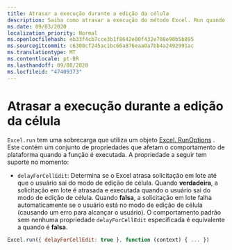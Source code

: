 ```yaml
---
title: Atrasar a execução durante a edição da célula
description: Saiba como atrasar a execução do método Excel. Run quando uma célula estiver sendo editada.
ms.date: 09/03/2020
localization_priority: Normal
ms.openlocfilehash: eb33f4cb7cce3b1f8642e00f432e708e90b5b895
ms.sourcegitcommit: c6308cf245ac1bc66a876eaa0a7bb4a2492991ac
ms.translationtype: MT
ms.contentlocale: pt-BR
ms.lasthandoff: 09/08/2020
ms.locfileid: "47409373"
---
```

# <a name="delay-execution-while-cell-is-being-edited"></a>Atrasar a execução durante a edição da célula

`Excel.run` tem uma sobrecarga que utiliza um objeto [Excel. RunOptions](/javascript/api/excel/excel.runoptions) . Este contém um conjunto de propriedades que afetam o comportamento de plataforma quando a função é executada. A propriedade a seguir tem suporte no momento:

* `delayForCellEdit`: Determina se o Excel atrasa solicitação em lote até que o usuário sai do modo de edição de célula. Quando **verdadeira**, a solicitação em lote é atrasada e executada quando o usuário sai do modo de edição de célula. Quando **falsa**, a solicitação em lote falha automaticamente se o usuário está no modo de edição de célula (causando um erro para alcançar o usuário). O comportamento padrão sem nenhuma propriedade `delayForCellEdit` especificada é equivalente a quando é **falsa**.

```js
Excel.run({ delayForCellEdit: true }, function (context) { ... })
```
